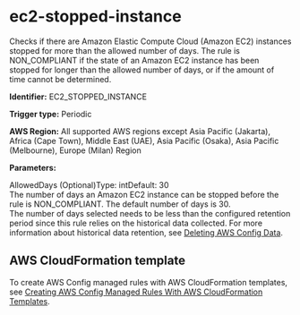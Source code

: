 # ec2\-stopped\-instance<a name="ec2-stopped-instance"></a>

Checks if there are Amazon Elastic Compute Cloud \(Amazon EC2\) instances stopped for more than the allowed number of days\. The rule is NON\_COMPLIANT if the state of an Amazon EC2 instance has been stopped for longer than the allowed number of days, or if the amount of time cannot be determined\.

**Identifier:** EC2\_STOPPED\_INSTANCE

**Trigger type:** Periodic

**AWS Region:** All supported AWS regions except Asia Pacific \(Jakarta\), Africa \(Cape Town\), Middle East \(UAE\), Asia Pacific \(Osaka\), Asia Pacific \(Melbourne\), Europe \(Milan\) Region

**Parameters:**

AllowedDays \(Optional\)Type: intDefault: 30  
The number of days an Amazon EC2 instance can be stopped before the rule is NON\_COMPLIANT\. The default number of days is 30\.  
The number of days selected needs to be less than the configured retention period since this rule relies on the historical data collected\. For more information about historical data retention, see [Deleting AWS Config Data](https://docs.aws.amazon.com/config/latest/developerguide/delete-config-data-with-retention-period.html)\.

## AWS CloudFormation template<a name="w2aac12c33c15b9d231c15"></a>

To create AWS Config managed rules with AWS CloudFormation templates, see [Creating AWS Config Managed Rules With AWS CloudFormation Templates](aws-config-managed-rules-cloudformation-templates.md)\.